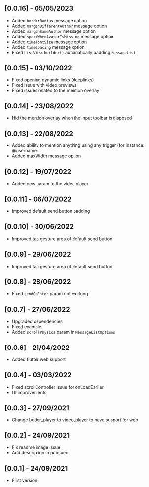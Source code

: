 ## [0.0.16] - 05/05/2023

* Added `borderRadius` message option
* Added `marginDifferentAuthor` message option
* Added `marginSameAuthor` message option
* Added `spaceWhenAvatarIsMissing` message option
* Added `timeFontSize` message option
* Added `timeSpacing` message option
* Fixed `ListView.builder()` automatically padding `MessageList`

## [0.0.15] - 03/10/2022

* Fixed opening dynamic links (deeplinks)
* Fixed issue with video previews
* Fixed issues related to the mention overlay

## [0.0.14] - 23/08/2022

* Hid the mention overlay when the input toolbar is disposed

## [0.0.13] - 22/08/2022

* Added ability to mention anything using any trigger (for instance: @username)
* Added maxWidth message option

## [0.0.12] - 19/07/2022

* Added new param to the video player

## [0.0.11] - 06/07/2022

* Improved default send button padding

## [0.0.10] - 30/06/2022

* Improved tap gesture area of default send button

## [0.0.9] - 29/06/2022

* Improved tap gesture area of default send button

## [0.0.8] - 28/06/2022

* Fixed `sendOnEnter` param not working

## [0.0.7] - 27/06/2022

* Upgraded dependencies
* Fixed example
* Added `scrollPhysics` param in `MessageListOptions`

## [0.0.6] - 21/04/2022

* Added flutter web support

## [0.0.4] - 03/03/2022

* Fixed scrollController issue for onLoadEarlier
* UI improvements

## [0.0.3] - 27/09/2021

* Change better_player to video_player to have support for web

## [0.0.2] - 24/09/2021

* Fix readme image issue
* Add description in pubspec

## [0.0.1] - 24/09/2021

* First version
